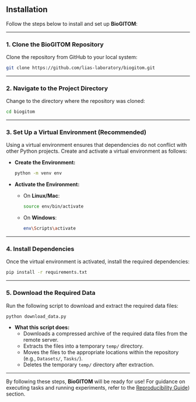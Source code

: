 ## Installation

Follow the steps below to install and set up **BioGITOM**:

---

### 1. Clone the BioGITOM Repository

Clone the repository from GitHub to your local system:

```bash
git clone https://github.com/lias-laboratory/biogitom.git
```

---

### 2. Navigate to the Project Directory

Change to the directory where the repository was cloned:

```bash
cd biogitom
```

---

### 3. Set Up a Virtual Environment (Recommended)

Using a virtual environment ensures that dependencies do not conflict with other Python projects. Create and activate a virtual environment as follows:

- **Create the Environment:**

  ```bash
  python -m venv env
  ```

- **Activate the Environment:**

  - On **Linux/Mac**:
    ```bash
    source env/bin/activate
    ```
  - On **Windows**:
    ```bash
    env\Scripts\activate
    ```

---

### 4. Install Dependencies

Once the virtual environment is activated, install the required dependencies:

```bash
pip install -r requirements.txt
```

---

### 5. Download the Required Data

Run the following script to download and extract the required data files:

```bash
python download_data.py
```

- **What this script does:**
  - Downloads a compressed archive of the required data files from the remote server.
  - Extracts the files into a temporary `temp/` directory.
  - Moves the files to the appropriate locations within the repository (e.g., `Datasets/`, `Tasks/`).
  - Deletes the temporary `temp/` directory after extraction.

---

By following these steps, **BioGITOM** will be ready for use! For guidance on executing tasks and running experiments, refer to the [Reproducibility Guide](./BioGITOM_Usage.md)) section.

